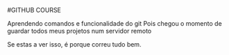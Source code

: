 #GITHUB COURSE

Aprendendo comandos e funcionalidade do git 
Pois chegou o momento de guardar todos meus projetos num servidor remoto

Se estas a ver isso, é porque correu tudo bem. 

